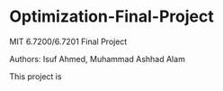 # Optimization-Final-Project

MIT 6.7200/6.7201 Final Project

Authors: Isuf Ahmed, Muhammad Ashhad Alam

This project is 
